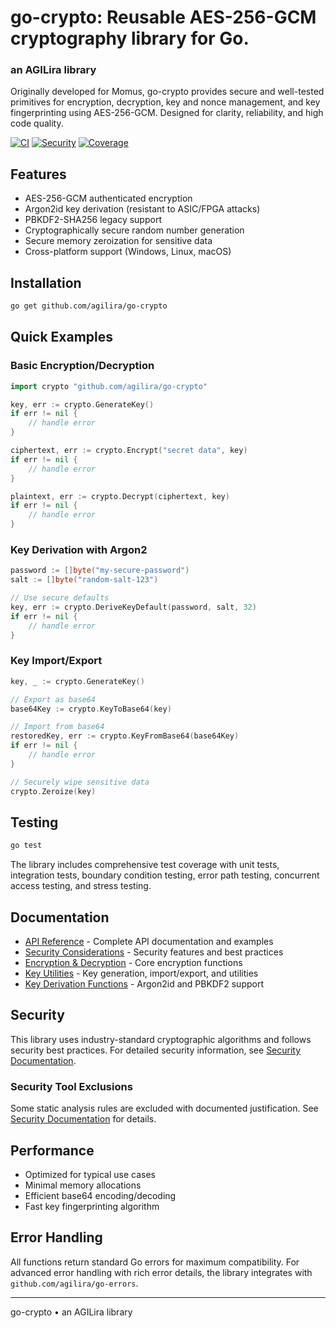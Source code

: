 # go-crypto: Reusable AES-256-GCM cryptography library for Go.
### an AGILira library

Originally developed for Momus, go-crypto provides secure and well-tested primitives for encryption, decryption, key and nonce management, and key fingerprinting using AES-256-GCM.
Designed for clarity, reliability, and high code quality.

[![CI](https://github.com/agilira/go-crypto/actions/workflows/ci.yml/badge.svg)](https://github.com/agilira/go-crypto/actions/workflows/ci.yml)
[![Security](https://img.shields.io/badge/Security-gosec-brightgreen)](https://github.com/agilira/go-crypto/actions/workflows/ci.yml)
[![Coverage](https://img.shields.io/badge/coverage-91.5%25-brightgreen)](https://github.com/agilira/go-crypto/actions/workflows/ci.yml)

## Features

- AES-256-GCM authenticated encryption
- Argon2id key derivation (resistant to ASIC/FPGA attacks)
- PBKDF2-SHA256 legacy support
- Cryptographically secure random number generation
- Secure memory zeroization for sensitive data
- Cross-platform support (Windows, Linux, macOS)

## Installation
```sh
go get github.com/agilira/go-crypto
```

## Quick Examples

### Basic Encryption/Decryption
```go
import crypto "github.com/agilira/go-crypto"

key, err := crypto.GenerateKey()
if err != nil {
    // handle error
}

ciphertext, err := crypto.Encrypt("secret data", key)
if err != nil {
    // handle error
}

plaintext, err := crypto.Decrypt(ciphertext, key)
if err != nil {
    // handle error
}
```

### Key Derivation with Argon2
```go
password := []byte("my-secure-password")
salt := []byte("random-salt-123")

// Use secure defaults
key, err := crypto.DeriveKeyDefault(password, salt, 32)
if err != nil {
    // handle error
}
```

### Key Import/Export
```go
key, _ := crypto.GenerateKey()

// Export as base64
base64Key := crypto.KeyToBase64(key)

// Import from base64
restoredKey, err := crypto.KeyFromBase64(base64Key)
if err != nil {
    // handle error
}

// Securely wipe sensitive data
crypto.Zeroize(key)
```

## Testing
```sh
go test
```

The library includes comprehensive test coverage with unit tests, integration tests, boundary condition testing, error path testing, concurrent access testing, and stress testing.

## Documentation

- [API Reference](docs/api.md) - Complete API documentation and examples
- [Security Considerations](docs/security.md) - Security features and best practices
- [Encryption & Decryption](docs/encryption.md) - Core encryption functions
- [Key Utilities](docs/keyutils.md) - Key generation, import/export, and utilities
- [Key Derivation Functions](docs/kdf.md) - Argon2id and PBKDF2 support

## Security

This library uses industry-standard cryptographic algorithms and follows security best practices. For detailed security information, see [Security Documentation](docs/security.md).

### Security Tool Exclusions
Some static analysis rules are excluded with documented justification. See [Security Documentation](docs/security.md) for details.

## Performance

- Optimized for typical use cases
- Minimal memory allocations
- Efficient base64 encoding/decoding
- Fast key fingerprinting algorithm

## Error Handling

All functions return standard Go errors for maximum compatibility. For advanced error handling with rich error details, the library integrates with `github.com/agilira/go-errors`.

---

go-crypto • an AGILira library
